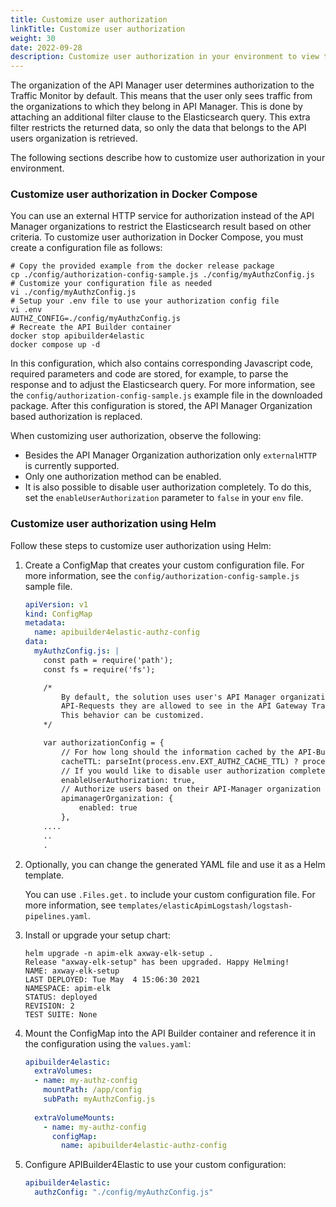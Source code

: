 ```yaml
---
title: Customize user authorization
linkTitle: Customize user authorization
weight: 30
date: 2022-09-28
description: Customize user authorization in your environment to view traffic in API Gateway Manager.
---
```


The organization of the API Manager user determines authorization to the Traffic Monitor by default. This means that the user only sees traffic from the organizations to which they belong in API Manager. This is done by attaching an additional filter clause to the Elasticsearch query. This extra filter restricts the returned data, so only the data that belongs to the API users organization is retrieved.

The following sections describe how to customize user authorization in your environment.

### Customize user authorization in Docker Compose

You can use an external HTTP service for authorization instead of the API Manager organizations to restrict the Elasticsearch result based on other criteria. To customize user authorization in Docker Compose, you must create a configuration file as follows:

```none
# Copy the provided example from the docker release package
cp ./config/authorization-config-sample.js ./config/myAuthzConfig.js
# Customize your configuration file as needed
vi ./config/myAuthzConfig.js
# Setup your .env file to use your authorization config file
vi .env
AUTHZ_CONFIG=./config/myAuthzConfig.js
# Recreate the API Builder container
docker stop apibuilder4elastic
docker compose up -d
```

In this configuration, which also contains corresponding Javascript code, required parameters and code are stored, for example, to parse the response and to adjust the Elasticsearch query. For more information, see the `config/authorization-config-sample.js` example file in the downloaded package. After this configuration is stored, the API Manager Organization based authorization is replaced.

When customizing user authorization, observe the following:

* Besides the API Manager Organization authorization only `externalHTTP` is currently supported.
* Only one authorization method can be enabled.
* It is also possible to disable user authorization completely. To do this, set the `enableUserAuthorization` parameter to `false` in your `env` file.

### Customize user authorization using Helm

Follow these steps to customize user authorization using Helm:

1. Create a ConfigMap that creates your custom configuration file. For more information, see the `config/authorization-config-sample.js` sample file.

    ```yaml
    apiVersion: v1
    kind: ConfigMap
    metadata:
      name: apibuilder4elastic-authz-config
    data:
      myAuthzConfig.js: |
        const path = require('path');
        const fs = require('fs');
    
        /*
            By default, the solution uses user's API Manager organization to determine which 
            API-Requests they are allowed to see in the API Gateway Traffic-Monitor. 
            This behavior can be customized. 
        */
    
        var authorizationConfig = {
            // For how long should the information cached by the API-Builder process
            cacheTTL: parseInt(process.env.EXT_AUTHZ_CACHE_TTL) ? process.env.EXT_AUTHZ_CACHE_TTL : 300,
            // If you would like to disable user authorization completely, set this flag to false
            enableUserAuthorization: true,
            // Authorize users based on their API-Manager organization (this is the default)
            apimanagerOrganization: {
                enabled: true
            },
        ....
        ..
        .
    ```

2. Optionally, you can change the generated YAML file and use it as a Helm template.

    You can use `.Files.get.` to include your custom configuration file. For more information, see `templates/elasticApimLogstash/logstash-pipelines.yaml`.

3. Install or upgrade your setup chart:

    ```
    helm upgrade -n apim-elk axway-elk-setup .
    Release "axway-elk-setup" has been upgraded. Happy Helming!
    NAME: axway-elk-setup
    LAST DEPLOYED: Tue May  4 15:06:30 2021
    NAMESPACE: apim-elk
    STATUS: deployed
    REVISION: 2
    TEST SUITE: None
    ```

4. Mount the ConfigMap into the API Builder container and reference it in the configuration using the `values.yaml`:

    ```yaml
    apibuilder4elastic:
      extraVolumes:
      - name: my-authz-config
        mountPath: /app/config
        subPath: myAuthzConfig.js
        
      extraVolumeMounts:
        - name: my-authz-config
          configMap:
            name: apibuilder4elastic-authz-config
    ```

5. Configure APIBuilder4Elastic to use your custom configuration:

    ```yaml
    apibuilder4elastic:
      authzConfig: "./config/myAuthzConfig.js"
    ```
